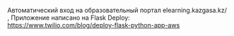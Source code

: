Автоматический вход на образовательный портал elearning.kazgasa.kz/ , Приложение написано на Flask
Deploy: https://www.twilio.com/blog/deploy-flask-python-app-aws
